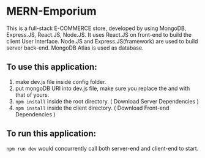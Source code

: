 # MERN-Emporium
This is a full-stack E-COMMERCE store, developed by using MongoDB, Express.JS, React.JS, Node.JS.
It uses React.JS on front-end to build the client User Interface.
Node.JS and Express.JS(framework) are used to build server back-end.
MongoDB Atlas is used as database.

## To use this application:

1. make dev.js file inside config folder.
2. put mongoDB URI into dev.js file, make sure you replace the <password> and <dbname> with that of yours.
3. ```npm install``` inside the root directory.  ( Download Server Dependencies ) 
4. ```npm install``` inside the client directory. ( Download Front-end Dependencies )

## To run this application:
```npm run dev``` would concurrently call both server-end and client-end to start.
